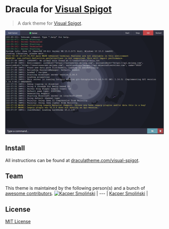 # Dracula for [Visual Spigot](https://www.spigotmc.org/resources/visual-spigot.87912/)

> A dark theme for [Visual Spigot](https://www.spigotmc.org/resources/visual-spigot.87912/).

![Screenshot](./screenshot.png)

## Install

All instructions can be found at [draculatheme.com/visual-spigot](https://draculatheme.com/visual-spigot).

## Team

This theme is maintained by the following person(s) and a bunch of [awesome contributors](https://github.com/dracula/visual-spigot/graphs/contributors).
[![Kacper Smoliński](https://github.com/kacperleague9.png?size=100)](https://github.com/kacperleague9) |
--- |
[Kacper Smoliński](https://github.com/kacperleague9) |

## License

[MIT License](./LICENSE)
